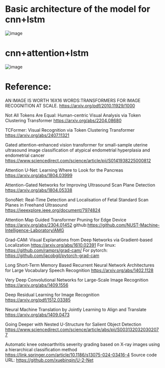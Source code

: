 # Basic architecture of the model for cnn+lstm
![image](https://github.com/user-attachments/assets/d9f1b35e-096f-4aa7-aab2-4cba75638dcd)

# cnn+attention+lstm
![image](https://github.com/user-attachments/assets/5b3d09af-9b6c-4c62-95e6-9ab0d00bc416)





# Reference:
AN IMAGE IS WORTH 16X16 WORDS:TRANSFORMERS FOR IMAGE RECOGNITION AT SCALE.
https://arxiv.org/pdf/2010.11929/1000

Not All Tokens Are Equal: Human-centric Visual Analysis via Token Clustering Transformer
https://arxiv.org/abs/2204.08680

TCFormer: Visual Recognition via Token Clustering Transformer
https://arxiv.org/abs/2407.11321

Gated attention-enhanced vision transformer for small-sample uterine ultrasound image classification of atypical endometrial hyperplasia and endometrial cancer
https://www.sciencedirect.com/science/article/pii/S0141938225000812

Attention U-Net: Learning Where to Look for the Pancreas
https://arxiv.org/abs/1804.03999

Attention-Gated Networks for Improving Ultrasound Scan Plane Detection
https://arxiv.org/abs/1804.05338

SonoNet: Real-Time Detection and Localisation of Fetal Standard Scan Planes in Freehand Ultrasound
https://ieeexplore.ieee.org/document/7974824

Attention Map Guided Transformer Pruning for Edge Device
https://arxiv.org/abs/2304.01452
github:https://github.com/NUST-Machine-Intelligence-Laboratory/AMG

Grad-CAM: Visual Explanations from Deep Networks via Gradient-based Localization
https://arxiv.org/abs/1610.02391
For linux: https://github.com/ramprs/grad-cam/
For pytorch: https://github.com/jacobgil/pytorch-grad-cam

Long Short-Term Memory Based Recurrent Neural Network Architectures for Large Vocabulary Speech Recognition
https://arxiv.org/abs/1402.1128

Very Deep Convolutional Networks for Large-Scale Image Recognition
https://arxiv.org/abs/1409.1556

Deep Residual Learning for Image Recognition
https://arxiv.org/pdf/1512.03385

Neural Machine Translation by Jointly Learning to Align and Translate
https://arxiv.org/abs/1409.0473

Going Deeper with Nested U-Structure for Salient Object Detection
https://www.sciencedirect.com/science/article/abs/pii/S0031320320302077

Automatic knee osteoarthritis severity grading based on X-ray images using a hierarchical classification method
https://link.springer.com/article/10.1186/s13075-024-03416-4
Source code URL: https://github.com/xuebinqin/U-2-Net
























